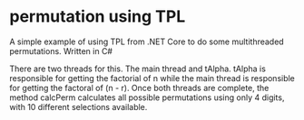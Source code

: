 # permutation using TPL
A simple example of using TPL from .NET Core to do some multithreaded permutations. Written in C#

There are two threads for this. The main thread and tAlpha. tAlpha is responsible for getting the factorial of n while the main thread
is responsible for getting the factoral of (n - r). Once both threads are complete, the method calcPerm calculates all possible permutations
using only 4 digits, with 10 different selections available. 
